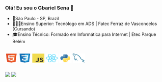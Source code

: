 ### Olá! Eu sou o Gbariel Sena 👋

- 📍São Paulo - SP, Brazil
- 👨🏾‍💻Ensino Superior: Tecnólogo em ADS | Fatec Ferraz de Vasconcelos (Cursando)
- 🎓Ensino Técnico: Formado em Informática para Internet | Etec Parque Belém

<div style="display: inline_block"><br>
  <img align="center" alt="GBR-HTML" height="30" width="40" src="https://raw.githubusercontent.com/devicons/devicon/master/icons/html5/html5-original.svg">
  <img align="center" alt="GBR-CSS" height="30" width="40" src="https://raw.githubusercontent.com/devicons/devicon/master/icons/css3/css3-original.svg">
  <img align="center" alt="GBR-Js" height="30" width="40" src="https://raw.githubusercontent.com/devicons/devicon/master/icons/javascript/javascript-original.svg">
  <img align="center" alt="GBR-React" height="30" width="40" src="https://raw.githubusercontent.com/devicons/devicon/master/icons/react/react-original.svg">
  <img align="center" alt="GBR-React" height="30" width="40" src="https://raw.githubusercontent.com/devicons/devicon/master/icons/python/python-original.svg">
  <img align="center" alt="GBR-React" height="30" width="40" src="https://raw.githubusercontent.com/devicons/devicon/master/icons/mysql/mysql-original.svg">
</div>

  ##
  
<div>
  <a href= "https://www.instagram.com/_gabrielsena/" target="_blank" rel="noopener noreferrer"><img src="https://img.shields.io/badge/-Instagram-%23E4405F?style=for-the-badge&logo=instagram&logoColor=white" target="_blank" rel="noopener noreferrer"></a> 
  <a href= "https://www.linkedin.com/in/gabriel-sena-jesus/" target="_blank" rel="noopener noreferrer"><img src="https://img.shields.io/badge/-LinkedIn-%230077B5?style=for-the-badge&logo=linkedin&logoColor=white" target="_blank" rel="noopener noreferrer"></a>
</div>
